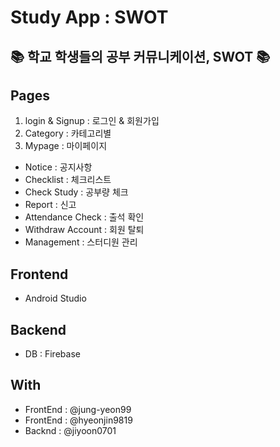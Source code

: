 # Study App : SWOT


## 📚 학교 학생들의 공부 커뮤니케이션, SWOT 📚

## Pages
1. login & Signup : 로그인 & 회원가입
2. Category : 카테고리별
3. Mypage : 마이페이지
  - Notice : 공지사항
  - Checklist : 체크리스트
  - Check Study : 공부량 체크
  - Report : 신고
  - Attendance Check : 출석 확인
  - Withdraw Account : 회원 탈퇴
  - Management : 스터디원 관리

## Frontend

- Android Studio

## Backend

- DB : Firebase

## With
- FrontEnd : @jung-yeon99
- FrontEnd : @hyeonjin9819
- Backnd : @jiyoon0701
